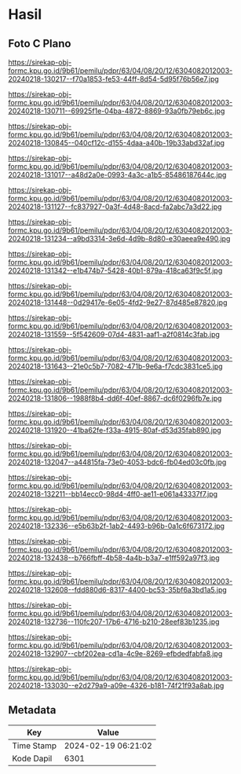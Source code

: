 # Hasil

## Foto C Plano

https://sirekap-obj-formc.kpu.go.id/9b61/pemilu/pdpr/63/04/08/20/12/6304082012003-20240218-130217--f70a1853-fe53-44ff-8d54-5d95f76b56e7.jpg

https://sirekap-obj-formc.kpu.go.id/9b61/pemilu/pdpr/63/04/08/20/12/6304082012003-20240218-130711--69925f1e-04ba-4872-8869-93a0fb79eb6c.jpg

https://sirekap-obj-formc.kpu.go.id/9b61/pemilu/pdpr/63/04/08/20/12/6304082012003-20240218-130845--040cf12c-d155-4daa-a40b-19b33abd32af.jpg

https://sirekap-obj-formc.kpu.go.id/9b61/pemilu/pdpr/63/04/08/20/12/6304082012003-20240218-131017--a48d2a0e-0993-4a3c-a1b5-85486187644c.jpg

https://sirekap-obj-formc.kpu.go.id/9b61/pemilu/pdpr/63/04/08/20/12/6304082012003-20240218-131127--fc837927-0a3f-4d48-8acd-fa2abc7a3d22.jpg

https://sirekap-obj-formc.kpu.go.id/9b61/pemilu/pdpr/63/04/08/20/12/6304082012003-20240218-131234--a9bd3314-3e6d-4d9b-8d80-e30aeea9e490.jpg

https://sirekap-obj-formc.kpu.go.id/9b61/pemilu/pdpr/63/04/08/20/12/6304082012003-20240218-131342--e1b474b7-5428-40b1-879a-418ca63f9c5f.jpg

https://sirekap-obj-formc.kpu.go.id/9b61/pemilu/pdpr/63/04/08/20/12/6304082012003-20240218-131448--0d29417e-6e05-4fd2-9e27-87d485e87820.jpg

https://sirekap-obj-formc.kpu.go.id/9b61/pemilu/pdpr/63/04/08/20/12/6304082012003-20240218-131559--5f542609-07d4-4831-aaf1-a2f0814c3fab.jpg

https://sirekap-obj-formc.kpu.go.id/9b61/pemilu/pdpr/63/04/08/20/12/6304082012003-20240218-131643--21e0c5b7-7082-471b-9e6a-f7cdc3831ce5.jpg

https://sirekap-obj-formc.kpu.go.id/9b61/pemilu/pdpr/63/04/08/20/12/6304082012003-20240218-131806--1988f8b4-dd6f-40ef-8867-dc6f0296fb7e.jpg

https://sirekap-obj-formc.kpu.go.id/9b61/pemilu/pdpr/63/04/08/20/12/6304082012003-20240218-131920--41ba62fe-f33a-4915-80af-d53d35fab890.jpg

https://sirekap-obj-formc.kpu.go.id/9b61/pemilu/pdpr/63/04/08/20/12/6304082012003-20240218-132047--a44815fa-73e0-4053-bdc6-fb04ed03c0fb.jpg

https://sirekap-obj-formc.kpu.go.id/9b61/pemilu/pdpr/63/04/08/20/12/6304082012003-20240218-132211--bb14ecc0-98d4-4ff0-ae11-e061a43337f7.jpg

https://sirekap-obj-formc.kpu.go.id/9b61/pemilu/pdpr/63/04/08/20/12/6304082012003-20240218-132336--e5b63b2f-1ab2-4493-b96b-0a1c6f673172.jpg

https://sirekap-obj-formc.kpu.go.id/9b61/pemilu/pdpr/63/04/08/20/12/6304082012003-20240218-132438--b766fbff-4b58-4a4b-b3a7-e1ff592a97f3.jpg

https://sirekap-obj-formc.kpu.go.id/9b61/pemilu/pdpr/63/04/08/20/12/6304082012003-20240218-132608--fdd880d6-8317-4400-bc53-35bf6a3bd1a5.jpg

https://sirekap-obj-formc.kpu.go.id/9b61/pemilu/pdpr/63/04/08/20/12/6304082012003-20240218-132736--110fc207-17b6-4716-b210-28eef83b1235.jpg

https://sirekap-obj-formc.kpu.go.id/9b61/pemilu/pdpr/63/04/08/20/12/6304082012003-20240218-132907--cbf202ea-cd1a-4c9e-8269-efbdedfabfa8.jpg

https://sirekap-obj-formc.kpu.go.id/9b61/pemilu/pdpr/63/04/08/20/12/6304082012003-20240218-133030--e2d279a9-a09e-4326-b181-74f21f93a8ab.jpg


## Metadata

| Key        | Value               |
| ---------- | ------------------- |
| Time Stamp | 2024-02-19 06:21:02 |
| Kode Dapil | 6301                |



